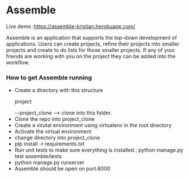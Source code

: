 <h1>Assemble</h1>

Live demo :https://assemble-kristian.herokuapp.com/

<p> Assemble is an application that supports the top-down development of applications. Users can create projects, refine their projects into smaller projects and create to do lists for those smaller projects. If any of your friends are working with you on the project they can be added into the workflow. </p>

<h3> How to get Assemble running</h3>
<ul>
  <li> Create a directory with this structure
    <p>project</p>
      --project_clone --> clone into this folder.
  </li>
  <li> Clone the repo into project_clone </li>
  <li> Create a virutal environment using virtualenv in the root directory </li>
  <li> Activate the virtual environment </li>
  <li> change directory into project_clone </li>
  <li> pip install -r requirements.txt </li>
  <li> Run unit tests to make sure everything is installed : python manage.py test assemble/tests </li>
  <li> python manage.py runserver </li>
  <li> Assemble should be open on port:8000 </li>

